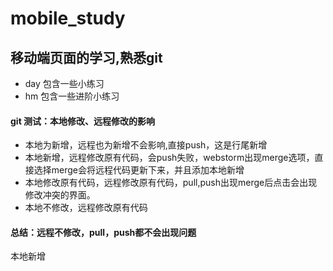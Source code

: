 # mobile_study
## 移动端页面的学习,熟悉git
- day 包含一些小练习
- hm 包含一些进阶小练习
#### git 测试：本地修改、远程修改的影响
- 本地为新增，远程也为新增不会影响,直接push，这是行尾新增
- 本地新增，远程修改原有代码，会push失败，webstorm出现merge选项，直接选择merge会将远程代码更新下来，并且添加本地新增
- 本地修改原有代码，远程修改原有代码，pull,push出现merge后点击会出现修改冲突的界面。
- 本地不修改，远程修改原有代码
#### 总结：远程不修改，pull，push都不会出现问题
本地新增